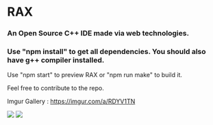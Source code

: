 # RAX

### An Open Source C++ IDE made via web technologies.

### Use "npm install" to get all dependencies. You should also have g++ compiler installed.

Use "npm start" to preview RAX or "npm run make" to build it. 

Feel free to contribute to the repo.

Imgur Gallery : https://imgur.com/a/RDYV1TN


<img src="https://i.imgur.com/NZSZ6m1.png"></img>
<img src="https://i.imgur.com/JQ1VvxC.png"></img>

